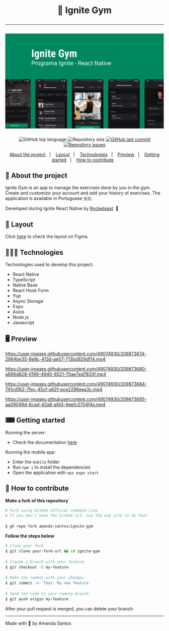 <h1 align="center">
  💪 Ignite Gym
  <hr />
  <img src="assets/cover.png" alt="" />
</h1>

<p align="center">
  <img alt="GitHub top language" src="https://img.shields.io/github/languages/top/amanda-santos/ignite-gym">

  <img alt="Repository size" src="https://img.shields.io/github/repo-size/amanda-santos/ignite-gym">

  <a href="https://github.com/amanda-santos/ignite-gym/commits/master">
    <img alt="GitHub last commit" src="https://img.shields.io/github/last-commit/amanda-santos/ignite-gym">
  </a>

  <a href="https://github.com/amanda-santos/ignite-gym/issues">
    <img alt="Repository issues" src="https://img.shields.io/github/issues/amanda-santos/ignite-gym">
  </a>
</p>

<p align="center">
  <a href="#-about-the-project">About the project</a>&nbsp;&nbsp;&nbsp;|&nbsp;&nbsp;&nbsp;
  <a href="#-layout">Layout</a>&nbsp;&nbsp;&nbsp;|&nbsp;&nbsp;&nbsp;
  <a href="#-technologies">Technologies</a>&nbsp;&nbsp;&nbsp;|&nbsp;&nbsp;&nbsp;
  <a href="#-preview">Preview</a>&nbsp;&nbsp;&nbsp;|&nbsp;&nbsp;&nbsp;
  <a href="#-getting-started">Getting started</a>&nbsp;&nbsp;&nbsp;|&nbsp;&nbsp;&nbsp;
  <a href="#-how-to-contribute">How to contribute</a>&nbsp;&nbsp;&nbsp;
</p>

## 📝 About the project

<p>
Ignite Gym is an app to manage the exercises done by you in the gym. Create and customize your account and add your history of exercises. The application is available in Portuguese 🇧🇷.
</p>

<p>
Developed during Ignite React Native by <a href="https://rocketseat.com.br/">Rocketseat</a>. 🚀
</p>

## 🎨 Layout

<p>
  Click <a href="https://www.figma.com/file/JqjFww16WmjMFWnEkyp6MU/Ignite-Gym-(Community)?node-id=47%3A273&t=VRtA4nMUqF55QAME-1">here</a> to check the layout on Figma.
</p>

## 👩🏻‍💻 Technologies

Technologies used to develop this project:

- React Native
- TypeScript
- Native Base
- React Hook Form
- Yup
- Async Storage
- Expo
- Axios
- Node.js
- Javascript

## 🖥 Preview

https://user-images.githubusercontent.com/49074930/209873674-2984be35-8e8c-413d-ae57-713bd929df14.mp4



https://user-images.githubusercontent.com/49074930/209873680-a896d828-0199-4940-8521-70ae7ed7833f.mp4



https://user-images.githubusercontent.com/49074930/209873684-741cd162-7fec-45cf-a62f-ece2296eea3c.mp4



https://user-images.githubusercontent.com/49074930/209873685-aa09049d-6cad-42a8-afd3-4eefc2704f4a.mp4


## ⌨ Getting started

Running the server: 
- Check the documentation [here](/api/README.md)

Running the mobile app:
- Enter the `mobile` folder
- Run `npm i` to install the dependencies
- Open the application with `npx expo start`

## 🤔 How to contribute

**Make a fork of this repository**

```bash
# Fork using GitHub official command line
# If you don't have the GitHub CLI, use the web site to do that.

$ gh repo fork amanda-santos/ignite-gym
```

**Follow the steps below**

```bash
# Clone your fork
$ git clone your-fork-url && cd ignite-gym

# Create a branch with your feature
$ git checkout -b my-feature

# Make the commit with your changes
$ git commit -m 'feat: My new feature'

# Send the code to your remote branch
$ git push origin my-feature
```

After your pull request is merged, you can delete your branch

---

Made with 💚 by Amanda Santos
